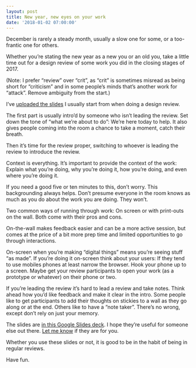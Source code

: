 ```yaml
---
layout: post
title: New year, new eyes on your work
date: '2018-01-02 07:00:00'
---
```

December is rarely a steady month, usually a slow one for some, or a too-frantic one for others.

Whether you’re stating the new year as a new you or an old you, take a little time out for a design review of some work you did in the closing stages of 2017.

(Note: I prefer “review” over “crit”, as “crit” is sometimes misread as being short for “criticism” and in some people’s minds that’s another work for “attack”. Remove ambiguity from the start.)

I’ve [uploaded the slides](https://docs.google.com/presentation/d/1hP0tlEawdwb0I-UI9s7_58SDpVKHBXC8apyESDaI3yI/edit?usp=sharing) I usually start from when doing a design review.

The first part is usually intro’d by someone who isn’t leading the review. Set down the tone of “what we’re about to do”: We’re here today to help. It also gives people coming into the room a chance to take a moment, catch their breath.

Then it’s time for the review proper, switching to whoever is leading the review to introduce the review.

Context is everything. It’s important to provide the context of the work: Explain what you’re doing, why you’re doing it, how you’re doing, and even where you’re doing it.

If you need a good five or ten minutes to this, don’t worry. This backgrounding always helps. Don’t presume everyone in the room knows as much as you do about the work you are doing. They won’t.

Two common ways of running through work: On screen or with print-outs on the wall. Both come with their pros and cons.

On-the-wall makes feedback easier and can be a more active session, but comes at the price of a bit more prep time and limited opportunities to go through interactions.

On-screen when you’re making “digital things” means you’re seeing stuff “as made”. If you’re doing it on-screen think about your users: If they tend to use mobiles phones at least narrow the browser. Hook your phone up to a screen. Maybe get your review participants to open your work (as a prototype or whatever) on their phone or two.

If you’re leading the review it’s hard to lead a review and take notes. Think ahead how you’d like feedback and make it clear in the intro. Some people like to get participants to add their thoughts on stickies to a wall as they go along or at the end. Others like to have a “note taker”. There’s no wrong, except don’t rely on just your memory.

The slides are [in this Google Slides deck](https://docs.google.com/presentation/d/1hP0tlEawdwb0I-UI9s7_58SDpVKHBXC8apyESDaI3yI/edit?usp=sharing). I hope they’re useful for someone else out there. [Let me know](/contact) if they are for you.

Whether you use these slides or not, it is good to be in the habit of being in regular reviews.

Have fun.
